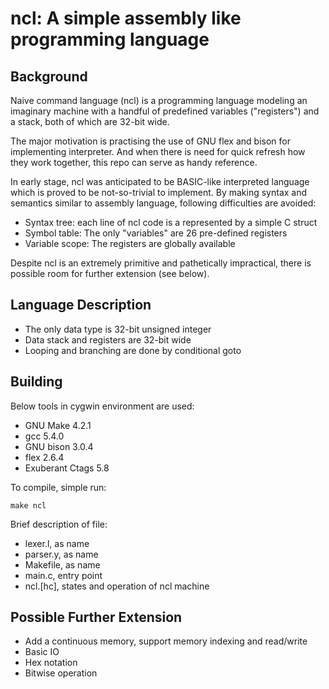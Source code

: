 ncl: A simple assembly like programming language
================================================

Background
----------

Naive command language (ncl) is a programming language modeling an
imaginary machine with a handful of predefined variables ("registers")
and a stack, both of which are 32-bit wide.

The major motivation is practising the use of GNU flex and bison for
implementing interpreter. And when there is need for quick refresh
how they work together, this repo can serve as handy reference.

In early stage, ncl was anticipated to be BASIC-like interpreted
language which is proved to be not-so-trivial to implement. By
making syntax and semantics similar to assembly language, following
difficulties are avoided:

* Syntax tree: each line of ncl code is a represented by a simple 
  C struct
* Symbol table: The only "variables" are 26 pre-defined registers
* Variable scope: The registers are globally available

Despite ncl is an extremely primitive and pathetically impractical,
there is possible room for further extension (see below).


Language  Description
---------------------

* The only data type is 32-bit unsigned integer
* Data stack and registers are 32-bit wide 
* Looping and branching are done by conditional goto


Building
--------

Below tools in cygwin environment are used:

* GNU Make 4.2.1
* gcc 5.4.0
* GNU bison 3.0.4
* flex 2.6.4
* Exuberant Ctags 5.8

To compile, simple run:

    make ncl

Brief description of file:

* lexer.l, as name
* parser.y, as name
* Makefile, as name
* main.c, entry point
* ncl.[hc], states and operation of ncl machine


Possible Further Extension
--------------------------
* Add a continuous memory, support memory indexing and read/write
* Basic IO
* Hex notation
* Bitwise operation
